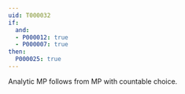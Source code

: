 ```yaml
---
uid: T000032
if:
  and:
  - P000012: true
  - P000007: true
then:
  P000025: true
---
```

Analytic MP follows from MP with countable choice.
